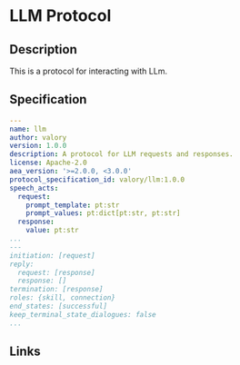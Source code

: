 # LLM Protocol

## Description

This is a protocol for interacting with LLm.

## Specification

```yaml
---
name: llm
author: valory
version: 1.0.0
description: A protocol for LLM requests and responses.
license: Apache-2.0
aea_version: '>=2.0.0, <3.0.0'
protocol_specification_id: valory/llm:1.0.0
speech_acts:
  request:
    prompt_template: pt:str
    prompt_values: pt:dict[pt:str, pt:str]
  response:
    value: pt:str
...
---
initiation: [request]
reply:
  request: [response]
  response: []
termination: [response]
roles: {skill, connection}
end_states: [successful]
keep_terminal_state_dialogues: false
...
```

## Links

